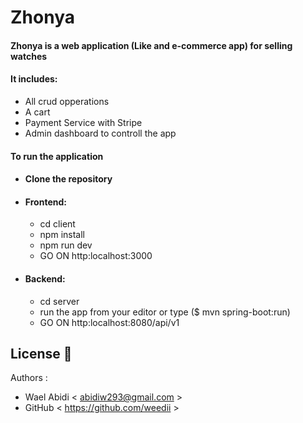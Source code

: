 # Zhonya

#### Zhonya is a web application (Like and e-commerce app) for selling watches

#### It includes:

- All crud opperations
- A cart
- Payment Service with Stripe
- Admin dashboard to controll the app

#### To run the application

- #### Clone the repository
- #### Frontend:
  - cd client
  - npm install
  - npm run dev
  - GO ON http:localhost:3000
- #### Backend:
  - cd server
  - run the app from your editor or type ($ mvn spring-boot:run)
  - GO ON http:localhost:8080/api/v1

## License :busts_in_silhouette:

Authors :

- Wael Abidi < abidiw293@gmail.com >
- GitHub < https://github.com/weedii >
